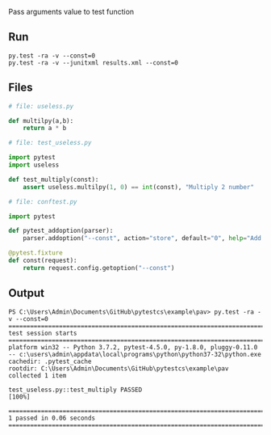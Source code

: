 Pass arguments value to test function

## Run

    py.test -ra -v --const=0
    py.test -ra -v --junitxml results.xml --const=0

## Files

```python
# file: useless.py

def multilpy(a,b):
	return a * b
```

```python
# file: test_useless.py

import pytest
import useless

def test_multiply(const):
    assert useless.multilpy(1, 0) == int(const), "Multiply 2 number"
```

```python
# file: conftest.py

import pytest

def pytest_addoption(parser):
    parser.addoption("--const", action="store", default="0", help="Add const result as arg")

@pytest.fixture
def const(request):
    return request.config.getoption("--const")
```


## Output

    PS C:\Users\Admin\Documents\GitHub\pytestcs\example\pav> py.test -ra -v --const=0
    ============================================================================================================================================ test session starts =============================================================================================================================================
    platform win32 -- Python 3.7.2, pytest-4.5.0, py-1.8.0, pluggy-0.11.0 -- c:\users\admin\appdata\local\programs\python\python37-32\python.exe
    cachedir: .pytest_cache
    rootdir: C:\Users\Admin\Documents\GitHub\pytestcs\example\pav
    collected 1 item                                                                                                                                                                                                                                                                                              

    test_useless.py::test_multiply PASSED                                                                                                                                                                                                                                                                   [100%]

    ========================================================================================================================================== 1 passed in 0.06 seconds ==========================================================================================================================================